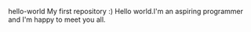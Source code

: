 hello-world
My first repository :)
Hello world.I'm an aspiring programmer and I'm happy to meet you all.
